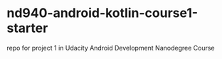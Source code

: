 # nd940-android-kotlin-course1-starter
repo for project 1 in Udacity Android Development Nanodegree Course
